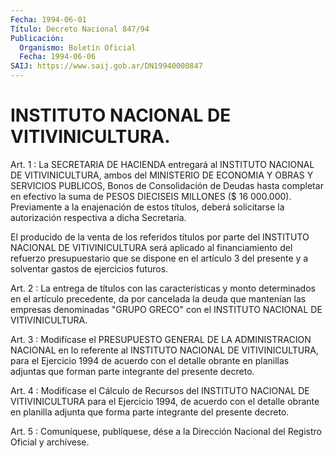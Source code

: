 ```yaml
---
Fecha: 1994-06-01
Título: Decreto Nacional 847/94
Publicación:
  Organismo: Boletín Oficial
  Fecha: 1994-06-06
SAIJ: https://www.saij.gob.ar/DN19940000847
---
```

# INSTITUTO NACIONAL DE VITIVINICULTURA.

<a id="1"></a>
Art.  1  :  La  SECRETARIA  DE HACIENDA entregará al INSTITUTO NACIONAL DE VITIVINICULTURA, ambos  del  MINISTERIO  DE  ECONOMIA Y OBRAS Y SERVICIOS PUBLICOS, Bonos de Consolidación de Deudas  hasta completar  en  efectivo  la  suma de PESOS DIECISEIS MILLONES ($ 16 000.000). Previamente a la enajenación  de  estos  títulos,  deberá solicitarse  la  autorización  respectiva  a  dicha Secretaría.

El producido de la venta de los referidos títulos  por  parte  del INSTITUTO NACIONAL DE VITIVINICULTURA será aplicado al financiamiento  del  refuerzo  presupuestario  que se dispone en el artículo  3  del  presente  y  a  solventar  gastos  de  ejercicios futuros.

<a id="2"></a>
Art. 2 : La entrega de títulos con las características y monto determinados  en  el artículo precedente, da por cancelada la deuda que  mantenían  las  empresas  denominadas  "GRUPO  GRECO"  con  el INSTITUTO NACIONAL DE VITIVINICULTURA.

<a id="3"></a>
Art. 3 : Modifícase el PRESUPUESTO GENERAL DE LA ADMINISTRACION NACIONAL  en lo referente al INSTITUTO NACIONAL DE VITIVINICULTURA, para el Ejercicio  1994  de  acuerdo  con  el  detalle  obrante  en planillas   adjuntas  que  forman  parte  integrante  del  presente decreto.

<a id="4"></a>
Art.  4  :  Modifícase  el  Cálculo  de Recursos del INSTITUTO NACIONAL DE VITIVINICULTURA para el Ejercicio  1994, de acuerdo con el detalle obrante en planilla adjunta que forma  parte  integrante del presente decreto.

<a id="5"></a>
Art. 5 : Comuníquese, publíquese, dése a la Dirección Nacional del Registro Oficial y archívese.